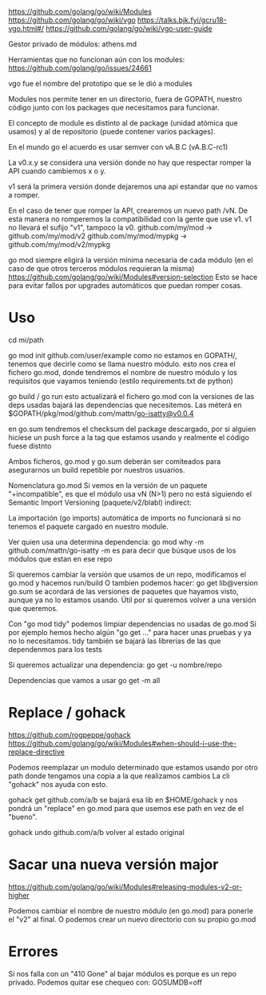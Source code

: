 https://github.com/golang/go/wiki/Modules
https://github.com/golang/go/wiki/vgo
https://talks.bjk.fyi/gcru18-vgo.html#/
https://github.com/golang/go/wiki/vgo-user-guide

Gestor privado de módulos: athens.md

Herramientas que no funcionan aún con los modules:
https://github.com/golang/go/issues/24661

vgo fue el nombre del prototipo que se le dió a modules

Modules nos permite tener en un directorio, fuera de GOPATH, nuestro código junto con los packages que necesitamos para funcionar.

El concepto de module es distinto al de package (unidad atómica que usamos) y al de repositorio (puede contener varios packages).

En el mundo go el acuerdo es usar semver con vA.B.C (vA.B.C-rc1)

La v0.x.y se considera una versión donde no hay que respectar romper la API cuando cambiemos x o y.

v1 será la primera versión donde dejaremos una api estandar que no vamos a romper.

En el caso de tener que romper la API, crearemos un nuevo path /vN. De esta manera no romperemos la compatibilidad con la gente que use v1.
v1 no llevará el sufijo "v1", tampoco la v0.
github.com/my/mod -> github.com/my/mod/v2
github.com/my/mod/mypkg -> github.com/my/mod/v2/mypkg

go mod siempre eligirá la versión mínima necesaria de cada módulo (en el caso de que otros terceros módulos requieran la misma)
https://github.com/golang/go/wiki/Modules#version-selection
Esto se hace para evitar fallos por upgrades automáticos que puedan romper cosas.


# Uso
cd mi/path

go mod init github.com/user/example
  como no estamos en GOPATH/, tenemos que decirle como se llama nuestro módulo.
  esto nos crea el fichero go.mod, donde tendremos el nombre de nuestro módulo y los requisitos que vayamos teniendo (estilo requirements.txt de python)

go build / go run
  esto actualizará el fichero go.mod con la versiones de las deps usadas
  bajará las dependencias que necesitemos. Las méterá en $GOPATH/pkg/mod/github.com/mattn/go-isatty@v0.0.4

  en go.sum tendremos el checksum del package descargado, por si alguien hiciese un push force a la tag que estamos usando y realmente el código fuese distnto

  Ambos ficheros, go.mod y go.sum deberán ser comiteados para asegurarnos un build repetible por nuestros usuarios.

  Nomenclatura go.mod
    Si vemos en la versión de un paquete "+incompatible", es que el módulo usa vN (N>1) pero no está siguiendo el Semantic Import Versioning (paquete/v2/blabl)
    indirect: 


La importación (go imports) automática de imports no funcionará si no tenemos el paquete cargado en nuestro module.



Ver quien usa una determina dependencia:
go mod why -m github.com/mattn/go-isatty
  -m es para decir que búsque usos de los módulos que estan en ese repo


Si queremos cambiar la versión que usamos de un repo, modificamos el go.mod y hacemos run/build
O tambien podemos hacer: go get lib@version
go.sum se acordará de las versiones de paquetes que hayamos visto, aunque ya no lo estamos usando. Útil por si queremos volver a una versión que queremos.

Con "go mod tidy" podemos limpiar dependencias no usadas de go.mod
Si por ejemplo hemos hecho algún "go get ..." para hacer unas pruebas y ya no lo necesitamos.
tidy también se bajará las librerias de las que dependenmos para los tests


Si queremos actualizar una dependencia:
go get -u nombre/repo


Dependencias que vamos a usar
go get -m all



# Replace / gohack
https://github.com/rogpeppe/gohack
https://github.com/golang/go/wiki/Modules#when-should-i-use-the-replace-directive

Podemos reemplazar un modulo determinado que estamos usando por otro path donde tengamos una copia a la que realizamos cambios
La cli "gohack" nos ayuda con esto.

gohack get github.com/a/b
  se bajará esa lib en $HOME/gohack y nos pondrá un "replace" en go.mod para que usemos ese path en vez de el "bueno".

gohack undo github.com/a/b
  volver al estado original


# Sacar una nueva versión major
https://github.com/golang/go/wiki/Modules#releasing-modules-v2-or-higher

Podemos cambiar el nombre de nuestro módulo (en go.mod) para ponerle el "v2" al final.
O podemos crear un nuevo directorio con su propio go.mod


# Errores
Si nos falla con un "410 Gone" al bajar módulos es porque es un repo privado.
Podemos quitar ese chequeo con:
GOSUMDB=off
